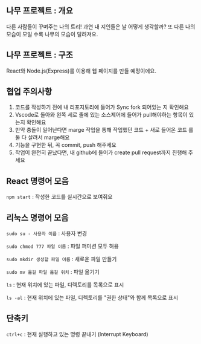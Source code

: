## 나무 프로젝트 : 개요

다른 사람들이 꾸며주는 나의 트리!
과연 내 지인들은 날 어떻게 생각할까?
또 다른 나의 모습이 모일 수록 나무의 모습이 달려져요.

## 나무 프로젝트 : 구조

React와 Node.js(Express)를 이용해 웹 페이지를 만들 예정이에요.

## 협업 주의사항

1. 코드를 작성하기 전에 내 리포지토리에 들어가 Sync fork 되어있는 지 확인해요
2. Vscode로 돌아와 왼쪽 세로 줄에 있는 소스제어에 들어가 pull해야하는 항목이 있는지 확인해요
3. 만약 충돌이 일어난다면 marge 작업을 통해 작업했던 코드 + 새로 들어온 코드 를 둘 다 살려서 marge해요
4. 기능을 구현한 뒤, 꼭 commit, push 해주세요
5. 작업이 완전히 끝났다면, 내 github에 들어가 create pull request까지 진행해 주세요

## React 명령어 모음

`npm start` : 작성한 코드를 실시간으로 보여줘요

## 리눅스 명령어 모음

`sudo su - 사용자 이름` : 사용자 변경

`sudo chmod 777 파일 이름` : 파일 퍼미션 모두 허용

`sudo mkdir 생성할 파일 이름` : 새로운 파일 만들기

`sudo mv 옮길 파일 옮길 위치` : 파일 옮기기

`ls` : 현재 위치에 있는 파일, 디렉토리를 목록으로 표시

`ls -al` : 현재 위치에 있는 파일, 디렉토리를 "권한 상태"와 함께 목록으로 표시

## 단축키

`ctrl+c` : 현재 실행하고 있는 명령 끝내기 (Interrupt Keyboard)

